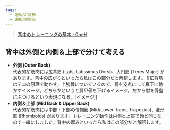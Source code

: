```yaml
---
tags:
  - 運動/広背筋
  - 運動/僧帽筋
---
```

>[背中のトレーニングの基本 : OneH](https://oneh.blog.jp/fitness/20150520-back-training-basics.html)

## 背中は外側と内側＆上部で分けて考える

- **外側 (Outer Back)**  
    代表的な筋肉には広背筋 (Lats, Latissimus Dorsi)、大円筋 (Teres Major) があります。背中の広がりといったら私はこの部分だと解釈します。
    [[広背筋はテコの原理で動かす。上腕骨についているので、肩を支点にして真下に動かすイメージ。どちらかというと肩甲骨を下げるイメージ。だから肘を骨盤にぶつけるという表現になる。|イメージ]] 
- **内側＆上部 (Mid Back & Upper Back)**  
    代表的な筋肉には中部・下部の僧帽筋 (Mid/Lower Traps, Trapezius)、菱形筋 (Rhomboids) があります。トレーニング動作は内側と上部で殆ど同じなので一緒にしました。背中の厚みといったら私はこの部分だと解釈します。
